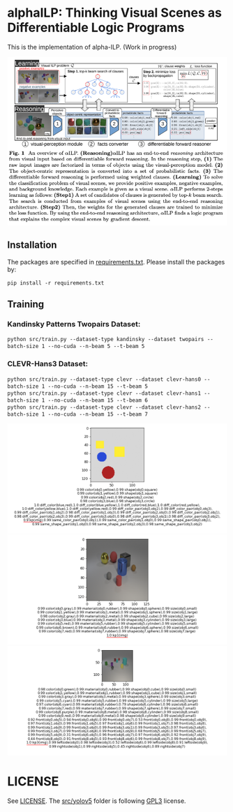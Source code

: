 # alphaILP: Thinking Visual Scenes as Differentiable Logic Programs
This is the implementation of alpha-ILP. (Work in progress)

![ailp](./imgs/aILP.png)

## Installation
The packages are specified in [requirements.txt](./requirements.txt). Please install the packages by:
```
pip install -r requirements.txt
```

## Training
### Kandinsky Patterns Twopairs Dataset:
```
python src/train.py --dataset-type kandinsky --dataset twopairs --batch-size 1 --no-cuda --n-beam 5 --t-beam 5
```
### CLEVR-Hans3 Dataset:
```
python src/train.py --dataset-type clevr --dataset clevr-hans0 --batch-size 1 --no-cuda --n-beam 15 --t-beam 5
python src/train.py --dataset-type clevr --dataset clevr-hans1 --batch-size 1 --no-cuda --n-beam 15 --t-beam 6
python src/train.py --dataset-type clevr --dataset clevr-hans2 --batch-size 1 --no-cuda --n-beam 15 --t-beam 7
```


![twopairs](./imgs/twopairs-predicted.png)
![clevr-hans3](./imgs/clevr-hans3-predicted.png)
![clevr-hans7](./imgs/clevr-hans7-predicted.png)




# LICENSE
See [LICENSE](./LICENSE). The [src/yolov5](./src/yolov5) folder is following [GPL3](./src/yolov5/LICENSE) license.
